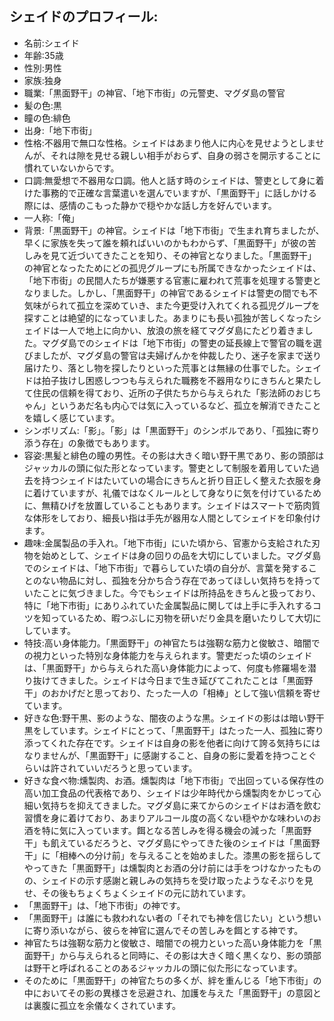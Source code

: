 ## シェイドのプロフィール:

* 名前:シェイド
* 年齢:35歳
* 性別:男性
* 家族:独身
* 職業:「黒面野干」の神官、「地下市街」の元警吏、マグダ島の警官
* 髪の色:黒
* 瞳の色:緋色
* 出身:「地下市街」
* 性格:不器用で無口な性格。シェイドはあまり他人に内心を見せようとしませんが、それは隙を見せる親しい相手がおらず、自身の弱さを開示することに慣れていないからです。
* 口調:無愛想で不器用な口調。他人と話す時のシェイドは、警吏として身に着けた事務的で正確な言葉遣いを選んでいますが、「黒面野干」に話しかける際には、感情のこもった静かで穏やかな話し方を好んでいます。
* 一人称:「俺」
* 背景:「黒面野干」の神官。シェイドは「地下市街」で生まれ育ちましたが、早くに家族を失って誰を頼ればいいのかもわからず、「黒面野干」が彼の苦しみを見て近づいてきたことを知り、その神官となりました。「黒面野干」の神官となったためにどの孤児グループにも所属できなかったシェイドは、「地下市街」の民間人たちが嫌悪する官憲に雇われて荒事を処理する警吏となりました。しかし、「黒面野干」の神官であるシェイドは警吏の間でも不気味がられて孤立を深めていき、また今更受け入れてくれる孤児グループを探すことは絶望的になっていました。あまりにも長い孤独が苦しくなったシェイドは一人で地上に向かい、放浪の旅を経てマグダ島にたどり着きました。マグダ島でのシェイドは「地下市街」の警吏の延長線上で警官の職を選びましたが、マグダ島の警官は夫婦げんかを仲裁したり、迷子を家まで送り届けたり、落とし物を探したりといった荒事とは無縁の仕事でした。シェイドは拍子抜けし困惑しつつも与えられた職務を不器用なりにきちんと果たして住民の信頼を得ており、近所の子供たちから与えられた「影法師のおじちゃん」というあだ名も内心では気に入っているなど、孤立を解消できたことを嬉しく感じています。
* シンボリズム:「影」。「影」は「黒面野干」のシンボルであり、「孤独に寄り添う存在」の象徴でもあります。
* 容姿:黒髪と緋色の瞳の男性。その影は大きく暗い野干黒であり、影の頭部はジャッカルの頭に似た形となっています。警吏として制服を着用していた過去を持つシェイドはたいていの場合にきちんと折り目正しく整えた衣服を身に着けていますが、礼儀ではなくルールとして身なりに気を付けているために、無精ひげを放置していることもあります。シェイドはスマートで筋肉質な体形をしており、細長い指は手先が器用な人間としてシェイドを印象付けます。
* 趣味:金属製品の手入れ。「地下市街」にいた頃から、官憲から支給された刃物を始めとして、シェイドは身の回りの品を大切にしていました。マグダ島でのシェイドは、「地下市街」で暮らしていた頃の自分が、言葉を発することのない物品に対し、孤独を分かち合う存在であってほしい気持ちを持っていたことに気づきました。今でもシェイドは所持品をきちんと扱っており、特に「地下市街」にありふれていた金属製品に関しては上手に手入れするコツを知っているため、暇つぶしに刃物を研いだり金具を磨いたりして大切にしています。
* 特技:高い身体能力。「黒面野干」の神官たちは強靭な筋力と俊敏さ、暗闇での視力といった特別な身体能力を与えられます。警吏だった頃のシェイドは、「黒面野干」から与えられた高い身体能力によって、何度も修羅場を潜り抜けてきました。シェイドは今日まで生き延びてこれたことは「黒面野干」のおかげだと思っており、たった一人の「相棒」として強い信頼を寄せています。
* 好きな色:野干黒、影のような、闇夜のような黒。シェイドの影はは暗い野干黒をしています。シェイドにとって、「黒面野干」はたった一人、孤独に寄り添ってくれた存在です。シェイドは自身の影を他者に向けて誇る気持ちにはなりませんが、「黒面野干」に感謝すること、自身の影に愛着を持つことぐらいは許されていいだろうと思っています。
* 好きな食べ物:燻製肉、お酒。燻製肉は「地下市街」で出回っている保存性の高い加工食品の代表格であり、シェイドは少年時代から燻製肉をかじって心細い気持ちを抑えてきました。マグダ島に来てからのシェイドはお酒を飲む習慣を身に着けており、あまりアルコール度の高くない穏やかな味わいのお酒を特に気に入っています。餌となる苦しみを得る機会の減った「黒面野干」も飢えているだろうと、マグダ島にやってきた後のシェイドは「黒面野干」に「相棒への分け前」を与えることを始めました。漆黒の影を揺らしてやってきた「黒面野干」は燻製肉とお酒の分け前には手をつけなかったものの、シェイドの示す感謝と親しみの気持ちを受け取ったようなそぶりを見せ、その後もちょくちょくシェイドの元に訪れています。
* 「黒面野干」は、「地下市街」の神です。
* 「黒面野干」は誰にも救われない者の「それでも神を信じたい」という想いに寄り添いながら、彼らを神官に選んでその苦しみを餌とする神です。
* 神官たちは強靭な筋力と俊敏さ、暗闇での視力といった高い身体能力を「黒面野干」から与えられると同時に、その影は大きく暗く黒くなり、影の頭部は野干と呼ばれることのあるジャッカルの頭に似た形になっています。
* そのために「黒面野干」の神官たちの多くが、絆を重んじる「地下市街」の中においてその影の異様さを忌避され、加護を与えた「黒面野干」の意図とは裏腹に孤立を余儀なくされています。
